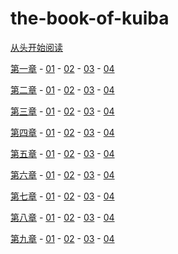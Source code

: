 # the-book-of-kuiba

[从头开始阅读](https://github.com/MiuNice/the-book-of-kuiba/blob/master/chapter1/1.1%E5%AE%87%E5%AE%99%E5%A4%A7%E7%88%86%E7%82%B8%E4%B8%AD%E5%90%8C%E6%97%B6%E8%AF%9E%E7%94%9F%E7%9A%84%E4%B8%A4%E4%B8%AA%E4%B8%96%E7%95%8C.md)

[第一章](https://github.com/MiuNice/the-book-of-kuiba/tree/master/chapter1) - [01](https://github.com/MiuNice/the-book-of-kuiba/blob/master/chapter1/1.1%E5%AE%87%E5%AE%99%E5%A4%A7%E7%88%86%E7%82%B8%E4%B8%AD%E5%90%8C%E6%97%B6%E8%AF%9E%E7%94%9F%E7%9A%84%E4%B8%A4%E4%B8%AA%E4%B8%96%E7%95%8C.md) - [02](https://github.com/MiuNice/the-book-of-kuiba/blob/master/chapter1/1.2%E7%A5%9E%E6%98%AF%E6%9C%89%E5%AE%B3%E7%9A%84.md) - [03](https://github.com/MiuNice/the-book-of-kuiba/blob/master/chapter1/1.3%E6%99%B6%E4%B9%8B%E7%9B%AE.md) - [04](https://github.com/MiuNice/the-book-of-kuiba/blob/master/chapter1/1.4%E7%BA%B9%E8%80%80.md)

[第二章](https://github.com/MiuNice/the-book-of-kuiba/tree/master/chapter2) - [01]() - [02]() - [03]() - [04]()

[第三章](https://github.com/MiuNice/the-book-of-kuiba/tree/master/chapter3) - [01]() - [02]() - [03]() - [04]()

[第四章](https://github.com/MiuNice/the-book-of-kuiba/tree/master/chapter4) - [01]() - [02]() - [03]() - [04]()

[第五章](https://github.com/MiuNice/the-book-of-kuiba/tree/master/chapter5) - [01]() - [02]() - [03]() - [04]()

[第六章](https://github.com/MiuNice/the-book-of-kuiba/tree/master/chapter6) - [01]() - [02]() - [03]() - [04]()

[第七章](https://github.com/MiuNice/the-book-of-kuiba/tree/master/chapter7) - [01]() - [02]() - [03]() - [04]()

[第八章](https://github.com/MiuNice/the-book-of-kuiba/tree/master/chapter8) - [01]() - [02]() - [03]() - [04]()

[第九章](https://github.com/MiuNice/the-book-of-kuiba/tree/master/chapter9) - [01]() - [02]() - [03]() - [04]()

